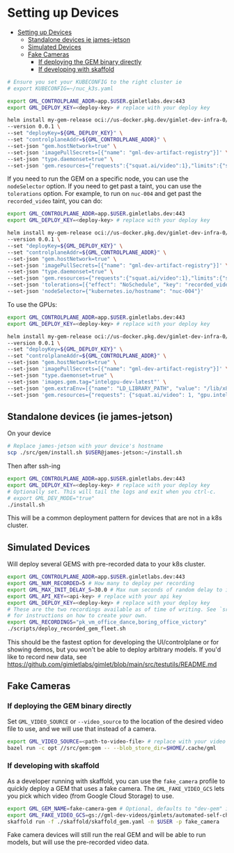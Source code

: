 # Setting up Devices
<!-- TOC -->

- [Setting up Devices](#setting-up-devices)
  - [Standalone devices ie james-jetson](#standalone-devices-ie-james-jetson)
  - [Simulated Devices](#simulated-devices)
  - [Fake Cameras](#fake-cameras)
    - [If deploying the GEM binary directly](#if-deploying-the-gem-binary-directly)
    - [If developing with skaffold](#if-developing-with-skaffold)

<!-- /TOC -->
```sh
# Ensure you set your KUBECONFIG to the right cluster ie
# export KUBECONFIG=~/nuc_k3s.yaml

export GML_CONTROLPLANE_ADDR=app.$USER.gimletlabs.dev:443
export GML_DEPLOY_KEY=<deploy-key> # replace with your deploy key

helm install my-gem-release oci://us-docker.pkg.dev/gimlet-dev-infra-0/gimlet-dev-infra-public-docker-artifacts/charts/gem -n gml \
--version 0.0.1 \
--set "deployKey=${GML_DEPLOY_KEY}" \
--set "controlplaneAddr=${GML_CONTROLPLANE_ADDR}" \
--set-json "gem.hostNetwork=true" \
--set-json 'imagePullSecrets=[{"name": "gml-dev-artifact-registry"}]' \
--set-json "type.daemonset=true" \
--set-json 'gem.resources={"requests":{"squat.ai/video":1},"limits":{"squat.ai/video":1}}'
```

If you need to run the GEM on a specific node, you can use the `nodeSelector` option.
If you need to get past a taint, you can use the `tolerations` option.
For example, to run on `nuc-004` and get past the `recorded_video` taint, you can do:

```sh
export GML_CONTROLPLANE_ADDR=app.$USER.gimletlabs.dev:443
export GML_DEPLOY_KEY=<deploy-key> # replace with your deploy key

helm install my-gem-release oci://us-docker.pkg.dev/gimlet-dev-infra-0/gimlet-dev-infra-public-docker-artifacts/charts/gem -n gml \
--version 0.0.1 \
--set "deployKey=${GML_DEPLOY_KEY}" \
--set "controlplaneAddr=${GML_CONTROLPLANE_ADDR}" \
--set-json "gem.hostNetwork=true" \
--set-json 'imagePullSecrets=[{"name": "gml-dev-artifact-registry"}]' \
--set-json "type.daemonset=true" \
--set-json 'gem.resources={"requests":{"squat.ai/video":1},"limits":{"squat.ai/video":1}}' \
--set-json 'tolerations=[{"effect": "NoSchedule", "key": "recorded_video", "operator": "Exists"}]' \
--set-json 'nodeSelector={"kubernetes.io/hostname": "nuc-004"}'
```

To use the GPUs:

```sh
export GML_CONTROLPLANE_ADDR=app.$USER.gimletlabs.dev:443
export GML_DEPLOY_KEY=<deploy-key> # replace with your deploy key

helm install my-gem-release oci://us-docker.pkg.dev/gimlet-dev-infra-0/gimlet-dev-infra-public-docker-artifacts/charts/gem -n gml \
--version 0.0.1 \
--set "deployKey=${GML_DEPLOY_KEY}" \
--set "controlplaneAddr=${GML_CONTROLPLANE_ADDR}" \
--set-json "gem.hostNetwork=true" \
--set-json 'imagePullSecrets=[{"name": "gml-dev-artifact-registry"}]' \
--set-json "type.daemonset=true" \
--set-json 'images.gem.tag="intelgpu-dev-latest"' \
--set-json 'gem.extraEnv=[{"name": "LD_LIBRARY_PATH", "value": "/lib/x86_64-linux-gnu:/usr/lib/x86_64-linux-gnu:/usr/local/lib"}]' \
--set-json 'gem.resources={"requests": {"squat.ai/video": 1, "gpu.intel.com/i915_monitoring": 1}, "limits": {"squat.ai/video": 1, "gpu.intel.com/i915_monitoring": 1}}'
```

## Standalone devices (ie james-jetson)

On your device

```sh
# Replace james-jetson with your device's hostname
scp ./src/gem/install.sh $USER@james-jetson:~/install.sh
```

Then after ssh-ing

```sh
export GML_CONTROLPLANE_ADDR=app.$USER.gimletlabs.dev:443
export GML_DEPLOY_KEY=<deploy-key> # replace with your deploy key
# Optionally set. This will tail the logs and exit when you ctrl-c.
# export GML_DEV_MODE="true"
./install.sh
```

This will be a common deployment pattern for devices that are not in a k8s cluster.

## Simulated Devices

Will deploy several GEMS with pre-recorded data to your k8s cluster.

```sh
export GML_CONTROLPLANE_ADDR=app.$USER.gimletlabs.dev:443
export GML_NUM_RECORDED=5 # How many to deploy per recording
export GML_MAX_INIT_DELAY_S=30.0 # Max num seconds of random delay to inject into GEM startup so that timeseries data is staggered. Must be floating point number for helm templating to correctly interpret this env var as a string.
export GML_API_KEY=<api-key> # replace with your api key
export GML_DEPLOY_KEY=<deploy-key> # replace with your deploy key
# These are the two recordings available as of time of writing. See `src/testutils/README.md`
# for instructions on how to create your own.
export GML_RECORDINGS="pk_vm_office_dance,boring_office_victory"
./scripts/deploy_recorded_gem_fleet.sh
```

This should be the fastest option for developing the UI/controlplane or for showing demos, but you won't be able to deploy arbitrary models.
If you'd like to record new data, see <https://github.com/gimletlabs/gimlet/blob/main/src/testutils/README.md>

## Fake Cameras

### If deploying the GEM binary directly

Set `GML_VIDEO_SOURCE` or `--video_source` to the location of the desired video file to use, and we will use that instead of a camera.

```sh
export GML_VIDEO_SOURCE=<path-to-video-file> # replace with your video file
bazel run -c opt //src/gem:gem -- --blob_store_dir=$HOME/.cache/gml
```

### If developing with skaffold

As a developer running with skaffold, you can use the `fake_camera` profile to quickly
deploy a GEM that uses a fake camera. The `GML_FAKE_VIDEO_GCS` lets you pick which
video (from Google Cloud Storage) to use.

```sh
export GML_GEM_NAME=fake-camera-gem # Optional, defaults to "dev-gem" if not set
export GML_FAKE_VIDEO_GCS=gs://gml-dev-videos/gimlets/automated-self-checkout/coca-cola.mp4 # replace with your video file (must be on GCS)
skaffold run -f ./skaffold/skaffold_gem.yaml -n $USER -p fake_camera
```

Fake camera devices will still run the real GEM and will be able to run models, but will use the pre-recorded video data.
